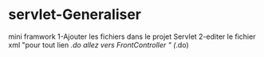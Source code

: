 # servlet-Generaliser
mini framwork
1-Ajouter les fichiers dans le projet Servlet 
2-editer le fichier xml "pour tout lien *.do  allez vers FrontController " (*.do)



